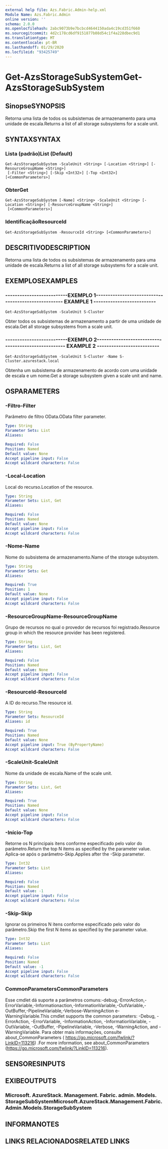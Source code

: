 ```yaml
---
external help file: Azs.Fabric.Admin-help.xml
Module Name: Azs.Fabric.Admin
online version: ''
schema: 2.0.0
ms.openlocfilehash: 2abc9073b9e7bcbcd4644150ada4c19cd351f660
ms.sourcegitcommit: 4d2c178cd6df9151877b08d54c1f4a228dbec9d1
ms.translationtype: MT
ms.contentlocale: pt-BR
ms.lasthandoff: 01/29/2020
ms.locfileid: "93425749"
---
```

# <span data-ttu-id="f21a6-101">Get-AzsStorageSubSystem</span><span class="sxs-lookup"><span data-stu-id="f21a6-101">Get-AzsStorageSubSystem</span></span>

## <span data-ttu-id="f21a6-102">Sinopse</span><span class="sxs-lookup"><span data-stu-id="f21a6-102">SYNOPSIS</span></span>
<span data-ttu-id="f21a6-103">Retorna uma lista de todos os subsistemas de armazenamento para uma unidade de escala.</span><span class="sxs-lookup"><span data-stu-id="f21a6-103">Returns a list of all storage subsystems for a scale unit.</span></span>

## <span data-ttu-id="f21a6-104">SYNTAX</span><span class="sxs-lookup"><span data-stu-id="f21a6-104">SYNTAX</span></span>

### <span data-ttu-id="f21a6-105">Lista (padrão)</span><span class="sxs-lookup"><span data-stu-id="f21a6-105">List (Default)</span></span>
```
Get-AzsStorageSubSystem -ScaleUnit <String> [-Location <String>] [-ResourceGroupName <String>]
 [-Filter <String>] [-Skip <Int32>] [-Top <Int32>] [<CommonParameters>]
```

### <span data-ttu-id="f21a6-106">Obter</span><span class="sxs-lookup"><span data-stu-id="f21a6-106">Get</span></span>
```
Get-AzsStorageSubSystem [-Name] <String> -ScaleUnit <String> [-Location <String>] [-ResourceGroupName <String>]
 [<CommonParameters>]
```

### <span data-ttu-id="f21a6-107">Identificação</span><span class="sxs-lookup"><span data-stu-id="f21a6-107">ResourceId</span></span>
```
Get-AzsStorageSubSystem -ResourceId <String> [<CommonParameters>]
```

## <span data-ttu-id="f21a6-108">DESCRITIVO</span><span class="sxs-lookup"><span data-stu-id="f21a6-108">DESCRIPTION</span></span>
<span data-ttu-id="f21a6-109">Retorna uma lista de todos os subsistemas de armazenamento para uma unidade de escala.</span><span class="sxs-lookup"><span data-stu-id="f21a6-109">Returns a list of all storage subsystems for a scale unit.</span></span>

## <span data-ttu-id="f21a6-110">EXEMPLOS</span><span class="sxs-lookup"><span data-stu-id="f21a6-110">EXAMPLES</span></span>

### <span data-ttu-id="f21a6-111">--------------------------EXEMPLO 1--------------------------</span><span class="sxs-lookup"><span data-stu-id="f21a6-111">-------------------------- EXAMPLE 1 --------------------------</span></span>
```
Get-AzsStorageSubSystem -ScaleUnit S-Cluster
```

<span data-ttu-id="f21a6-112">Obter todos os subsistemas de armazenamento a partir de uma unidade de escala.</span><span class="sxs-lookup"><span data-stu-id="f21a6-112">Get all storage subsystems from a scale unit.</span></span>

### <span data-ttu-id="f21a6-113">--------------------------EXEMPLO 2--------------------------</span><span class="sxs-lookup"><span data-stu-id="f21a6-113">-------------------------- EXAMPLE 2 --------------------------</span></span>
```
Get-AzsStorageSubSystem -ScaleUnit S-Cluster -Name S-Cluster.azurestack.local
```

<span data-ttu-id="f21a6-114">Obtenha um subsistema de armazenamento de acordo com uma unidade de escala e um nome.</span><span class="sxs-lookup"><span data-stu-id="f21a6-114">Get a storage subsystem given a scale unit and name.</span></span>

## <span data-ttu-id="f21a6-115">OS</span><span class="sxs-lookup"><span data-stu-id="f21a6-115">PARAMETERS</span></span>

### <span data-ttu-id="f21a6-116">-Filtro</span><span class="sxs-lookup"><span data-stu-id="f21a6-116">-Filter</span></span>
<span data-ttu-id="f21a6-117">Parâmetro de filtro OData.</span><span class="sxs-lookup"><span data-stu-id="f21a6-117">OData filter parameter.</span></span>

```yaml
Type: String
Parameter Sets: List
Aliases:

Required: False
Position: Named
Default value: None
Accept pipeline input: False
Accept wildcard characters: False
```

### <span data-ttu-id="f21a6-118">-Local</span><span class="sxs-lookup"><span data-stu-id="f21a6-118">-Location</span></span>
<span data-ttu-id="f21a6-119">Local do recurso.</span><span class="sxs-lookup"><span data-stu-id="f21a6-119">Location of the resource.</span></span>

```yaml
Type: String
Parameter Sets: List, Get
Aliases:

Required: False
Position: Named
Default value: None
Accept pipeline input: False
Accept wildcard characters: False
```

### <span data-ttu-id="f21a6-120">-Nome</span><span class="sxs-lookup"><span data-stu-id="f21a6-120">-Name</span></span>
<span data-ttu-id="f21a6-121">Nome do subsistema de armazenamento.</span><span class="sxs-lookup"><span data-stu-id="f21a6-121">Name of the storage subsystem.</span></span>

```yaml
Type: String
Parameter Sets: Get
Aliases:

Required: True
Position: 1
Default value: None
Accept pipeline input: False
Accept wildcard characters: False
```

### <span data-ttu-id="f21a6-122">-ResourceGroupName</span><span class="sxs-lookup"><span data-stu-id="f21a6-122">-ResourceGroupName</span></span>
<span data-ttu-id="f21a6-123">Grupo de recursos no qual o provedor de recursos foi registrado.</span><span class="sxs-lookup"><span data-stu-id="f21a6-123">Resource group in which the resource provider has been registered.</span></span>

```yaml
Type: String
Parameter Sets: List, Get
Aliases:

Required: False
Position: Named
Default value: None
Accept pipeline input: False
Accept wildcard characters: False
```

### <span data-ttu-id="f21a6-124">-ResourceId</span><span class="sxs-lookup"><span data-stu-id="f21a6-124">-ResourceId</span></span>
<span data-ttu-id="f21a6-125">A ID do recurso.</span><span class="sxs-lookup"><span data-stu-id="f21a6-125">The resource id.</span></span>

```yaml
Type: String
Parameter Sets: ResourceId
Aliases: id

Required: True
Position: Named
Default value: None
Accept pipeline input: True (ByPropertyName)
Accept wildcard characters: False
```

### <span data-ttu-id="f21a6-126">-ScaleUnit</span><span class="sxs-lookup"><span data-stu-id="f21a6-126">-ScaleUnit</span></span>
<span data-ttu-id="f21a6-127">Nome da unidade de escala.</span><span class="sxs-lookup"><span data-stu-id="f21a6-127">Name of the scale unit.</span></span>

```yaml
Type: String
Parameter Sets: List, Get
Aliases:

Required: True
Position: Named
Default value: None
Accept pipeline input: False
Accept wildcard characters: False
```

### <span data-ttu-id="f21a6-128">-Início</span><span class="sxs-lookup"><span data-stu-id="f21a6-128">-Top</span></span>
<span data-ttu-id="f21a6-129">Retorne os N principais itens conforme especificado pelo valor do parâmetro.</span><span class="sxs-lookup"><span data-stu-id="f21a6-129">Return the top N items as specified by the parameter value.</span></span>
<span data-ttu-id="f21a6-130">Aplica-se após o parâmetro-Skip.</span><span class="sxs-lookup"><span data-stu-id="f21a6-130">Applies after the -Skip parameter.</span></span>

```yaml
Type: Int32
Parameter Sets: List
Aliases:

Required: False
Position: Named
Default value: -1
Accept pipeline input: False
Accept wildcard characters: False
```

### <span data-ttu-id="f21a6-131">-Skip</span><span class="sxs-lookup"><span data-stu-id="f21a6-131">-Skip</span></span>
<span data-ttu-id="f21a6-132">Ignorar os primeiros N itens conforme especificado pelo valor do parâmetro.</span><span class="sxs-lookup"><span data-stu-id="f21a6-132">Skip the first N items as specified by the parameter value.</span></span>

```yaml
Type: Int32
Parameter Sets: List
Aliases:

Required: False
Position: Named
Default value: -1
Accept pipeline input: False
Accept wildcard characters: False
```

### <span data-ttu-id="f21a6-133">CommonParameters</span><span class="sxs-lookup"><span data-stu-id="f21a6-133">CommonParameters</span></span>
<span data-ttu-id="f21a6-134">Esse cmdlet dá suporte a parâmetros comuns:-debug,-ErrorAction,-ErrorVariable,-Informationaction,-InformationVariable,-OutVariable,-OutBuffer,-PipelineVariable,-Verbose-WarningAction e-WarningVariable.</span><span class="sxs-lookup"><span data-stu-id="f21a6-134">This cmdlet supports the common parameters: -Debug, -ErrorAction, -ErrorVariable, -InformationAction, -InformationVariable, -OutVariable, -OutBuffer, -PipelineVariable, -Verbose, -WarningAction, and -WarningVariable.</span></span> <span data-ttu-id="f21a6-135">Para obter mais informações, consulte about_CommonParameters ( https://go.microsoft.com/fwlink/?LinkID=113216) .</span><span class="sxs-lookup"><span data-stu-id="f21a6-135">For more information, see about_CommonParameters (https://go.microsoft.com/fwlink/?LinkID=113216).</span></span>

## <span data-ttu-id="f21a6-136">SENSORES</span><span class="sxs-lookup"><span data-stu-id="f21a6-136">INPUTS</span></span>

## <span data-ttu-id="f21a6-137">EXIBE</span><span class="sxs-lookup"><span data-stu-id="f21a6-137">OUTPUTS</span></span>

### <span data-ttu-id="f21a6-138">Microsoft. AzureStack. Management. Fabric. admin. Models. StorageSubSystem</span><span class="sxs-lookup"><span data-stu-id="f21a6-138">Microsoft.AzureStack.Management.Fabric.Admin.Models.StorageSubSystem</span></span>
## <span data-ttu-id="f21a6-139">INFORMA</span><span class="sxs-lookup"><span data-stu-id="f21a6-139">NOTES</span></span>

## <span data-ttu-id="f21a6-140">LINKS RELACIONADOS</span><span class="sxs-lookup"><span data-stu-id="f21a6-140">RELATED LINKS</span></span>
